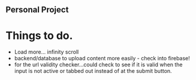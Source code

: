 ## Personal Project ##

# Things to do.
- Load more... infinity scroll
- backend/database to upload content more easily - check into firebase!
- for the url validity checker...could check to see if it is valid when the input is not active or tabbed out instead of at the submit button.
